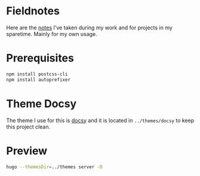 # Fieldnotes

Here are the [notes](https://pixelchrome.org/notes) I've taken during my work and for projects in my sparetime. Mainly for my own usage.

# Prerequisites

```sh
npm install postcss-cli
npm install autoprefixer
```

# Theme Docsy

The theme I use for this is [docsy](https://github.com/google/docsy) and it is located in `../themes/docsy` to keep this project clean.

# Preview

```sh
hugo --themesDir=../themes server -D
```


